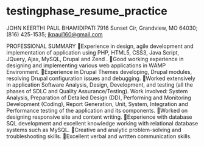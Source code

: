# testingphase_resume_practice


JOHN KEERTHI PAUL BHAMIDIPATI
7916 Sunset Cir, Grandview, MO 64030; (816) 425-1535; jkpaul160@gmail.com

PROFESSIONAL SUMMARY
Experience in design, agile development and implementation of application using PHP, HTML5, CSS3, Java Script, JQuery, Ajax, MySQL, Drupal and Zend .
Good working experience in designing and implementing various web applications in WAMP Environment.
Experience in Drupal Themes developing, Drupal modules, resolving Drupal configuration issues and debugging.
Worked extensively in application Software Analysis, Design, Development, and testing (all the phases of SDLC and Quality Assurance/Testing). Work involved: System Analysis, Preparation of Detailed Design (DD), Performing and Monitoring Development (Coding), Report Generation, Unit, System, Integration and Performance testing of the application and its components.
Worked on designing responsive site and content writing. 
Experience with database SQL development and excellent knowledge working with relational database systems such as MySQL.
Creative and analytic problem-solving and troubleshooting skills.
Excellent verbal and written communication skills.
